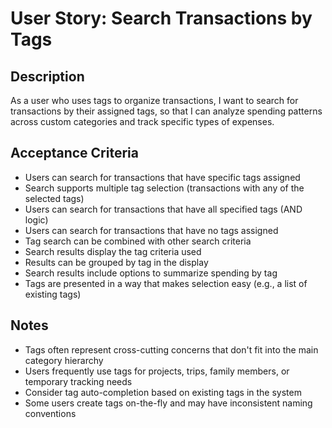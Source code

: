 # User Story: Search Transactions by Tags

<!-- AI generated and maintained by Claude 3.7 Sonnet -->

## Description
As a user who uses tags to organize transactions, I want to search for transactions by their assigned tags, so that I can analyze spending patterns across custom categories and track specific types of expenses.

## Acceptance Criteria
- Users can search for transactions that have specific tags assigned
- Search supports multiple tag selection (transactions with any of the selected tags)
- Users can search for transactions that have all specified tags (AND logic)
- Users can search for transactions that have no tags assigned
- Tag search can be combined with other search criteria
- Search results display the tag criteria used
- Results can be grouped by tag in the display
- Search results include options to summarize spending by tag
- Tags are presented in a way that makes selection easy (e.g., a list of existing tags)

## Notes
- Tags often represent cross-cutting concerns that don't fit into the main category hierarchy
- Users frequently use tags for projects, trips, family members, or temporary tracking needs
- Consider tag auto-completion based on existing tags in the system
- Some users create tags on-the-fly and may have inconsistent naming conventions 